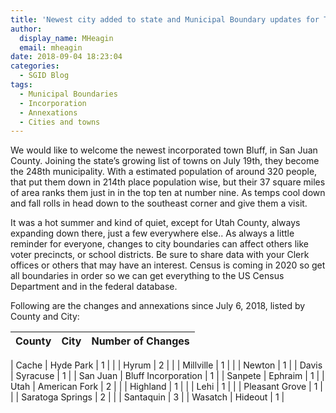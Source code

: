 ```yaml
---
title: 'Newest city added to state and Municipal Boundary updates for Third Quarter 2018'
author:
  display_name: MHeagin
  email: mheagin
date: 2018-09-04 18:23:04
categories:
  - SGID Blog
tags:
  - Municipal Boundaries
  - Incorporation
  - Annexations
  - Cities and towns
---
```

We would like to welcome the newest incorporated town Bluff, in San Juan County.
Joining the state’s growing list of towns on July 19th, they become the 248th municipality.
With a estimated population of around 320 people, that put them down in 214th place population wise, but their 37 square miles of area ranks them just in in the top ten at number nine. As temps cool down and fall rolls in head down to the southeast corner and give them a visit.

It was a hot summer and kind of quiet, except for Utah County, always expanding down there, just a few everywhere else..
As always a little reminder for everyone, changes to city boundaries can affect others like voter precincts, or school districts. Be sure to share data with your Clerk offices or others that may have an interest.
Census is coming in 2020 so get all boundaries in order so we can get everything to the US Census Department and in the federal database. 

Following are the changes and annexations since July 6, 2018,  listed by County and City:

| County | City | Number of Changes |
| --- | --- | --- |

| Cache | Hyde Park | 1 |
| | Hyrum | 2 |
| | Millville | 1 |
| | Newton | 1 |
| Davis | Syracuse | 1 |
| San Juan | Bluff Incorporation | 1 |
| Sanpete | Ephraim | 1 |
| Utah | American Fork | 2 |
| | Highland | 1 |
| | Lehi | 1 |
| | Pleasant Grove | 1 |
| | Saratoga Springs | 2 |
| | Santaquin | 3 |
| Wasatch | Hideout | 1 |
